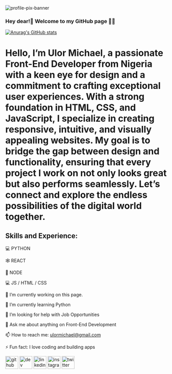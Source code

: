 ![profile-pix-banner](https://github.com/ulormichael/ulormichael/assets/57299055/d1d12eba-43a0-4b5d-8a7a-c5f96facd9da)

### Hey dear!👋 Welcome to my GitHub page 👨‍💻

[![Anurag's GitHub stats](https://github-readme-stats.vercel.app/api?username=ulormichael)](https://github.com/anuraghazra/github-readme-stats)

# Hello, I’m Ulor Michael, a passionate Front-End Developer from Nigeria with a keen eye for design and a commitment to crafting exceptional user experiences. With a strong foundation in HTML, CSS, and JavaScript, I specialize in creating responsive, intuitive, and visually appealing websites. My goal is to bridge the gap between design and functionality, ensuring that every project I work on not only looks great but also performs seamlessly. Let’s connect and explore the endless possibilities of the digital world together.

## Skills and Experience: 

💻 PYTHON 

🕸 REACT

📳 NODE 

💻 JS / HTML / CSS

🔭 I’m currently working on this page.

🌱 I’m currently learning Python

🤔 I’m looking for help with Job Opportunities

💬 Ask me about anything on Front-End Development

📫 How to reach me: ulormichael@gmail.com

⚡ Fun fact: I love coding and building apps

[<img src='https://cdn.jsdelivr.net/npm/simple-icons@3.0.1/icons/github.svg' alt='github' height='40'>](https://github.com/ulormichael)  [<img src='https://cdn.jsdelivr.net/npm/simple-icons@3.0.1/icons/dev-dot-to.svg' alt='dev' height='40'>](https://dev.to/ulormichael)  [<img src='https://cdn.jsdelivr.net/npm/simple-icons@3.0.1/icons/linkedin.svg' alt='linkedin' height='40'>](https://www.linkedin.com/in/ulormichael/)  [<img src='https://cdn.jsdelivr.net/npm/simple-icons@3.0.1/icons/instagram.svg' alt='instagram' height='40'>](https://www.instagram.com/officialulorseries/)  [<img src='https://cdn.jsdelivr.net/npm/simple-icons@3.0.1/icons/twitter.svg' alt='twitter' height='40'>](https://twitter.com/ulorseries)  





